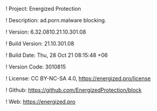 ! Project: Energized Protection

! Description: ad.porn.malware blocking.

! Version: 6.32.0810.21.10.301.08

! Build Version: 21.10.301.08

! Build Date: Thu, 28 Oct 21 08:15:48 +06

! Version Code: 3010815

! License: CC BY-NC-SA 4.0, https://energized.pro/license

! Github: https://github.com/EnergizedProtection/block

! Web: https://energized.pro
